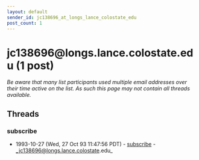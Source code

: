 ```yaml
---
layout: default
sender_id: jc138696_at_longs_lance_colostate_edu
post_count: 1
---
```


# jc138696<span>@</span>longs.lance.colostate.edu (1 post)

_Be aware that many list participants used multiple email addresses over their time active on the list. As such this page may not contain all threads available._

## Threads

### subscribe
+ 1993-10-27 (Wed, 27 Oct 93 11:47:56 PDT) - [subscribe](/archive/1993/10/0a5334c326abf95f92b8912bf3fb7d11358fad4ce761db6ee572cb0bbafd0fbd) - _jc138696@longs.lance.colostate.edu_

